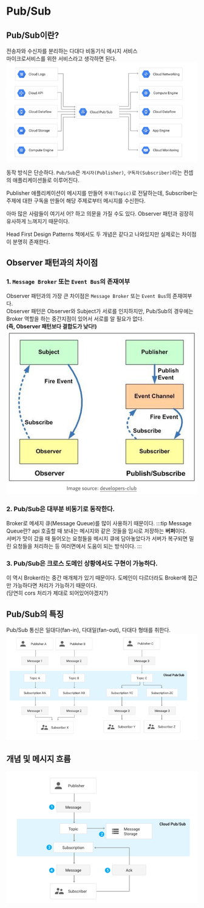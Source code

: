 # Pub/Sub

## Pub/Sub이란?
전송자와 수신자를 분리하는 다대다 비동기식 메시지 서비스  
마이크로서비스를 위한 서비스라고 생각하면 된다.  
![PubSub 개요](/images/TIL/Cloud-GCP/PubSub/개요.png)

동작 방식은 단순하다. `Pub/Sub`은 `게시자(Publisher)`, `구독자(Subscriber)`라는 컨셉의 애플리케이션들로 이루어진다.  

Publisher 애플리케이션이 메시지를 만들어 `주제(Topic)`로 전달하는데, Subscriber는 주제에 대한 구독을 만들어 해당 주제로부터 메시지를 수신한다.  

아마 많은 사람들이 여기서 어? 하고 의문을 가질 수도 있다. Observer 패턴과 굉장히 유사하게 느껴지기 때문이다.  

Head First Design Patterns 책에서도 두 개념은 같다고 나와있지만 실제로는 차이점이 분명히 존재한다.  

## Observer 패턴과의 차이점
### 1. `Message Broker` 또는 `Event Bus`의 존재여부
Observer 패턴과의 가장 큰 차이점은 `Message Broker` 또는 `Event Bus`의 존재여부다.  
Observer 패턴은 Observer와 Subject가 서로를 인지하지만, Pub/Sub의 경우에는 Broker 역할을 하는 중간지점이 있어서 서로를 알 필요가 없다.  
**(즉, Observer 패턴보다 결합도가 낮다!)**  
![Observer와의-차이점](/images/TIL/Cloud-GCP/PubSub/Observer와의-차이점.png)

### 2. Pub/Sub은 대부분 비동기로 동작한다.
Broker로 메세지 큐(Message Queue)를 많이 사용하기 때문이다.
:::tip Message Queue란?
api 호출할 때 보내는 메시지와 같은 것들을 임시로 저장하는 **버퍼**이다.  
서버가 맛이 갔을 때 들어오는 요청들을 메시지 큐에 담아놓았다가 서버가 복구되면 밀린 요청들을 처리하는 등 여러면에서 도움이 되는 방식이다.
:::

### 3. Pub/Sub은 크로스 도메인 상황에서도 구현이 가능하다.
이 역시 Broker라는 중간 매개체가 있기 때문이다. 도메인이 다르더라도 Broker에 접근만 가능하다면 처리가 가능하기 때문이다.  
(당연히 cors 처리가 제대로 되어있어야겠지?)

## Pub/Sub의 특징
Pub/Sub 통신은 일대다(fan-in), 다대일(fan-out), 다대다 형태를 취한다.  
![형태](/images/TIL/Cloud-GCP/PubSub/형태.png)

## 개념 및 메시지 흐름
![개념-및-메시지-흐름.png](/images/TIL/Cloud-GCP/PubSub/개념-및-메시지-흐름.png)